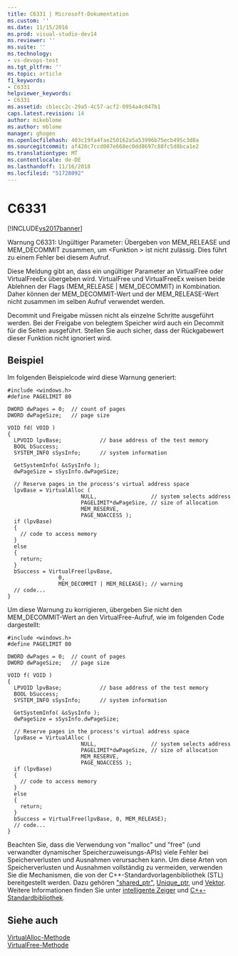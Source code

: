 ```yaml
---
title: C6331 | Microsoft-Dokumentation
ms.custom: ''
ms.date: 11/15/2016
ms.prod: visual-studio-dev14
ms.reviewer: ''
ms.suite: ''
ms.technology:
- vs-devops-test
ms.tgt_pltfrm: ''
ms.topic: article
f1_keywords:
- C6331
helpviewer_keywords:
- C6331
ms.assetid: cb1ecc2c-29a5-4c57-acf2-0954a4c047b1
caps.latest.revision: 14
author: mikeblome
ms.author: mblome
manager: ghogen
ms.openlocfilehash: 403c19fa4fae250162a5a53996b75ecb495c3d0a
ms.sourcegitcommit: af428c7ccd007e668ec0dd8697c88fc5d8bca1e2
ms.translationtype: MT
ms.contentlocale: de-DE
ms.lasthandoff: 11/16/2018
ms.locfileid: "51728092"
---
```

# <a name="c6331"></a>C6331
[!INCLUDE[vs2017banner](../includes/vs2017banner.md)]

Warnung C6331: Ungültiger Parameter: Übergeben von MEM_RELEASE und MEM_DECOMMIT zusammen, um \<Funktion > ist nicht zulässig. Dies führt zu einem Fehler bei diesem Aufruf.  
  
 Diese Meldung gibt an, dass ein ungültiger Parameter an VirtualFree oder VirtualFreeEx übergeben wird. VirtualFree und VirtualFreeEx weisen beide Ablehnen der Flags (MEM_RELEASE &#124; MEM_DECOMMIT) in Kombination. Daher können der MEM_DECOMMIT-Wert und der MEM_RELEASE-Wert nicht zusammen im selben Aufruf verwendet werden.  
  
 Decommit und Freigabe müssen nicht als einzelne Schritte ausgeführt werden. Bei der Freigabe von belegtem Speicher wird auch ein Decommit für die Seiten ausgeführt. Stellen Sie auch sicher, dass der Rückgabewert dieser Funktion nicht ignoriert wird.  
  
## <a name="example"></a>Beispiel  
 Im folgenden Beispielcode wird diese Warnung generiert:  
  
```  
#include <windows.h>  
#define PAGELIMIT 80  
  
DWORD dwPages = 0;  // count of pages   
DWORD dwPageSize;   // page size   
  
VOID fd( VOID )  
{  
  LPVOID lpvBase;            // base address of the test memory  
  BOOL bSuccess;             
  SYSTEM_INFO sSysInfo;      // system information  
  
  GetSystemInfo( &sSysInfo );    
  dwPageSize = sSysInfo.dwPageSize;  
  
  // Reserve pages in the process's virtual address space  
  lpvBase = VirtualAlloc (  
                       NULL,                 // system selects address  
                       PAGELIMIT*dwPageSize, // size of allocation  
                       MEM_RESERVE,          
                       PAGE_NOACCESS );       
  if (lpvBase)  
  {  
    // code to access memory   
  }  
  else  
  {  
    return;  
  }  
  bSuccess = VirtualFree(lpvBase,              
                0,  
                MEM_DECOMMIT | MEM_RELEASE); // warning   
  // code...  
}  
```  
  
 Um diese Warnung zu korrigieren, übergeben Sie nicht den MEM_DECOMMIT-Wert an den VirtualFree-Aufruf, wie im folgenden Code dargestellt:  
  
```  
#include <windows.h>  
#define PAGELIMIT 80  
  
DWORD dwPages = 0;  // count of pages   
DWORD dwPageSize;   // page size   
  
VOID f( VOID )  
{  
  LPVOID lpvBase;            // base address of the test memory  
  BOOL bSuccess;             
  SYSTEM_INFO sSysInfo;      // system information  
  
  GetSystemInfo( &sSysInfo );    
  dwPageSize = sSysInfo.dwPageSize;  
  
  // Reserve pages in the process's virtual address space  
  lpvBase = VirtualAlloc (  
                       NULL,                 // system selects address  
                       PAGELIMIT*dwPageSize, // size of allocation  
                       MEM_RESERVE,          
                       PAGE_NOACCESS );       
  if (lpvBase)  
  {  
    // code to access memory   
  }  
  else  
  {  
    return;  
  }  
  bSuccess = VirtualFree(lpvBase, 0, MEM_RELEASE);   
  // code...  
}  
```  
  
 Beachten Sie, dass die Verwendung von "malloc" und "free" (und verwandter dynamischer Speicherzuweisungs-APIs) viele Fehler bei Speicherverlusten und Ausnahmen verursachen kann. Um diese Arten von Speicherverlusten und Ausnahmen vollständig zu vermeiden, verwenden Sie die Mechanismen, die von der C++-Standardvorlagenbibliothek (STL) bereitgestellt werden. Dazu gehören ["shared_ptr"](http://msdn.microsoft.com/library/1469fc51-c658-43f1-886c-f4530dd84860), [Unique_ptr](http://msdn.microsoft.com/library/acdf046b-831e-4a4a-83aa-6d4ee467db9a), und [Vektor](http://msdn.microsoft.com/library/c1431ad8-c0b6-4dbb-89c4-5f651e432d7f). Weitere Informationen finden Sie unter [intelligente Zeiger](http://msdn.microsoft.com/library/909ef870-904c-49b6-b8cd-e9d0b7dc9435) und [C++-Standardbibliothek](http://msdn.microsoft.com/library/a37d3ba3-58af-47c7-9ee2-441ccd7b77ee).  
  
## <a name="see-also"></a>Siehe auch  
 [VirtualAlloc-Methode](http://msdn.microsoft.com/library/4dff3646-a050-4bd9-ac31-fe307e8637ec)   
 [VirtualFree-Methode](http://msdn.microsoft.com/library/1a436e89-eb28-4d15-bcf1-a072f86dbd99)



